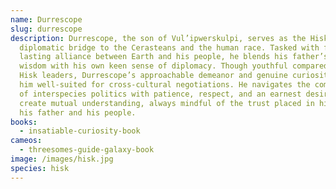 ```yaml
---
name: Durrescope
slug: durrescope
description: Durrescope, the son of Vul’ipwerskulpi, serves as the Hisk’s
  diplomatic bridge to the Cerasteans and the human race. Tasked with forging a
  lasting alliance between Earth and his people, he blends his father’s calm
  wisdom with his own keen sense of diplomacy. Though youthful compared to other
  Hisk leaders, Durrescope’s approachable demeanor and genuine curiosity make
  him well-suited for cross-cultural negotiations. He navigates the complexities
  of interspecies politics with patience, respect, and an earnest desire to
  create mutual understanding, always mindful of the trust placed in him by both
  his father and his people.
books:
  - insatiable-curiosity-book
cameos:
  - threesomes-guide-galaxy-book
image: /images/hisk.jpg
species: hisk
---
```

